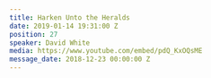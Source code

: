 ```yaml
---
title: Harken Unto the Heralds
date: 2019-01-14 19:31:00 Z
position: 27
speaker: David White
media: https://www.youtube.com/embed/pdQ_KxOQsME
message_date: 2018-12-23 00:00:00 Z
---
```


